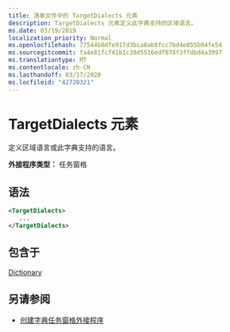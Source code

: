 ```yaml
---
title: 清单文件中的 TargetDialects 元素
description: TargetDialects 元素定义此字典支持的区域语言。
ms.date: 03/19/2019
localization_priority: Normal
ms.openlocfilehash: 77544b8dfe917d3bca8ab8fcc7bd4e055b94fe54
ms.sourcegitcommit: fa4e81fcf41b1c39d5516edf078f3ffdbd4a3997
ms.translationtype: MT
ms.contentlocale: zh-CN
ms.lasthandoff: 03/17/2020
ms.locfileid: "42720321"
---
```

# <a name="targetdialects-element"></a>TargetDialects 元素

定义区域语言或此字典支持的语言。

**外接程序类型：** 任务窗格

## <a name="syntax"></a>语法

```XML
<TargetDialects>
   ...
</TargetDialects>
```

## <a name="contained-in"></a>包含于

[Dictionary](dictionary.md)

## <a name="see-also"></a>另请参阅

- [创建字典任务窗格外接程序](../../word/dictionary-task-pane-add-ins.md)
